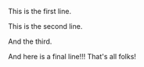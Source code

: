 This is the first line.

This is the second line.

And the third.

And here is a final line!!! That's all folks!
